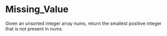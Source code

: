 # Missing_Value
Given an unsorted integer array nums, return the smallest positive integer that is not present in nums.
